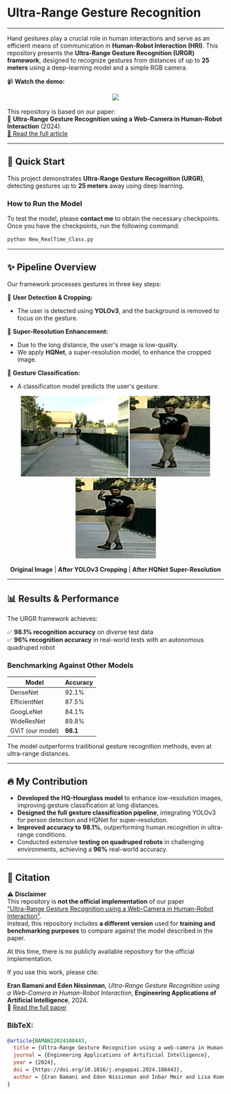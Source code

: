 # Ultra-Range Gesture Recognition 

---

Hand gestures play a crucial role in human interactions and serve as an efficient means of 
communication in **Human-Robot Interaction (HRI)**. This repository presents the **Ultra-Range Gesture 
Recognition (URGR) framework**, designed to recognize gestures from distances of up to **25 meters** 
using a deep-learning model and a simple RGB camera. 

📹 **Watch the demo:** 


<p align="center">
  <a href="https://youtu.be/dw8BTe6PuDc?si=tIfFZgjCZKYmSi2Q">
    <img src="https://i.ytimg.com/vi/dw8BTe6PuDc/maxresdefault.jpg" width="400">
  </a>
</p>

This repository is based on our paper:  
📄 **Ultra-Range Gesture Recognition using a Web-Camera in Human-Robot Interaction** (2024).  
[🔗 Read the full article](https://www.sciencedirect.com/science/article/pii/S0952197624006018)

---

## 🚀 Quick Start  
This project demonstrates **Ultra-Range Gesture Recognition (URGR)**, detecting gestures up to **25 meters** away using deep learning.

### **How to Run the Model**
To test the model, please **contact me** to obtain the necessary checkpoints.
Once you have the checkpoints, run the following command:

```sh
python New_RealTime_Class.py
```

---

## ✨ Pipeline Overview
Our framework processes gestures in three key steps:

🔹 **User Detection & Cropping:**  
   - The user is detected using **YOLOv3**, and the background is removed to focus on the gesture.

🔹 **Super-Resolution Enhancement:**  
   - Due to the long distance, the user's image is low-quality.  
   - We apply **HQNet**, a super-resolution model, to enhance the cropped image.

🔹 **Gesture Classification:**  
   - A classification model predicts the user's gesture.


<p align="center">
  <img src="HQ_Hourglass/HQ_Examples/original.png" width="250">
  <img src="HQ_Hourglass/HQ_Examples/cropped.png" width="187">
  <img src="HQ_Hourglass/HQ_Examples/HQ.png" width="187">
</p>

<p align="center">
  <b>Original Image</b> | <b>After YOLOv3 Cropping</b> | <b>After HQNet Super-Resolution</b>
</p>

---

## 📊 Results & Performance

The URGR framework achieves:

✅ **98.1% recognition accuracy** on diverse test data  
✅ **96% recognition accuracy** in real-world tests with an autonomous quadruped robot  

### **Benchmarking Against Other Models**
| Model            | Accuracy | 
|------------------|----------|
| DenseNet         | 92.1%    | 
| EfficientNet     | 87.5%    | 
| GoogLeNet        | 84.1%    | 
| WideResNet       | 89.8%    | 
| GViT (our model) | **98.1** | 

The model outperforms traditional gesture recognition methods, even at ultra-range distances.

---

## 🔥 My Contribution
- **Developed the HQ-Hourglass model** to enhance low-resolution images, improving gesture classification at long distances.
- **Designed the full gesture classification pipeline**, integrating YOLOv3 for person detection and HQNet for super-resolution.
- **Improved accuracy to 98.1%**, outperforming human recognition in ultra-range conditions.
- Conducted extensive **testing on quadruped robots** in challenging environments, achieving a **96%** real-world accuracy.

---

## 📜 Citation
⚠️ **Disclaimer**  
This repository is **not the official implementation** of our paper  
["Ultra-Range Gesture Recognition using a Web-Camera in Human-Robot Interaction"](https://www.sciencedirect.com/science/article/pii/S0952197624006018).  
Instead, this repository includes **a different version** used for **training and benchmarking 
purposes** to compare against the model described in the paper.  

At this time, there is no publicly available repository for the official implementation.  

If you use this work, please cite:

**Eran Bamani and Eden Nissinman**, *Ultra-Range Gesture Recognition using a Web-Camera in Human-Robot Interaction*, **Engineering Applications of Artificial Intelligence**, 2024.  
🔗 [Read the full paper](https://www.sciencedirect.com/science/article/pii/S0952197624006018)


### **BibTeX:**
```bibtex
@article{BAMANI2024108443,
  title = {Ultra-Range Gesture Recognition using a web-camera in Human–Robot Interaction},
  journal = {Engineering Applications of Artificial Intelligence},
  year = {2024},
  doi = {https://doi.org/10.1016/j.engappai.2024.108443},
  author = {Eran Bamani and Eden Nissinman and Inbar Meir and Lisa Koenigsberg and Avishai Sintov},
}
```

